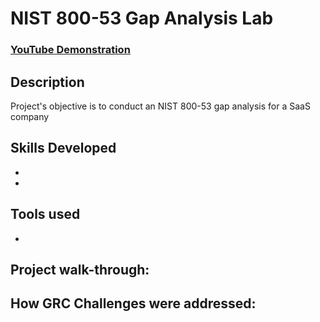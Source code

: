 <h1>NIST 800-53 Gap Analysis Lab</h1>

 ### [YouTube Demonstration]()

<h2>Description</h2>
Project's objective is to conduct an NIST  800-53 gap analysis for a SaaS company 
<br />


<h2>Skills Developed</h2>

- <b></b> 
- <b></b>

<h2>Tools used</h2>

- <b></b>

<h2>Project walk-through:</h2>

<h2>How GRC Challenges were addressed:</h2>
